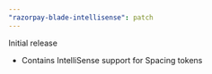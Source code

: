 ```yaml
---
"razorpay-blade-intellisense": patch
---
```


Initial release

- Contains IntelliSense support for Spacing tokens
